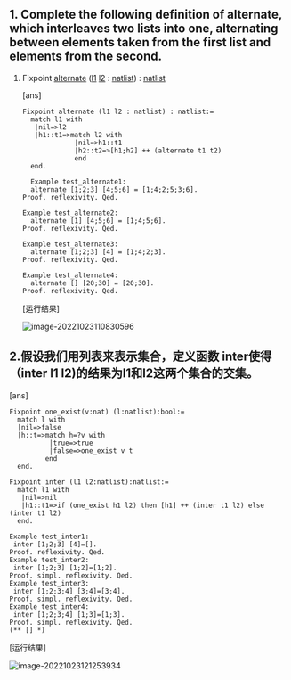 ## 1. Complete the following definition of alternate, which interleaves two lists into one, alternating between elements taken from the first list and elements from the second. 

1. Fixpoint [alternate](file:///Users/yuxin/百度网盘/ECNU/Teaching/2022函数语言程序设计/lf/Lists.html#NatList.alternate) ([l1](file:///Users/yuxin/百度网盘/ECNU/Teaching/2022函数语言程序设计/lf/Lists.html#l1:46) [l2](file:///Users/yuxin/百度网盘/ECNU/Teaching/2022函数语言程序设计/lf/Lists.html#l2:47) : [natlist](file:///Users/yuxin/百度网盘/ECNU/Teaching/2022函数语言程序设计/lf/Lists.html#NatList.natlist)) : [natlist](file:///Users/yuxin/百度网盘/ECNU/Teaching/2022函数语言程序设计/lf/Lists.html#NatList.natlist)

   [ans]

   ```
   Fixpoint alternate (l1 l2 : natlist) : natlist:=
     match l1 with 
      |nil=>l2
      |h1::t1=>match l2 with 
                |nil=>h1::t1
                |h2::t2=>[h1;h2] ++ (alternate t1 t2)
                end
     end.
     
     Example test_alternate1:
     alternate [1;2;3] [4;5;6] = [1;4;2;5;3;6].
   Proof. reflexivity. Qed.
   
   Example test_alternate2:
     alternate [1] [4;5;6] = [1;4;5;6].
   Proof. reflexivity. Qed.
   
   Example test_alternate3:
     alternate [1;2;3] [4] = [1;4;2;3].
   Proof. reflexivity. Qed.
   
   Example test_alternate4:
     alternate [] [20;30] = [20;30].
   Proof. reflexivity. Qed.
   ```

   [运行结果]

   ![image-20221023110830596](../../source/images/10205101530-%E8%B5%B5%E6%99%97%E7%91%9C-%E7%AC%AC%E5%85%AD%E6%AC%A1%E4%BD%9C%E4%B8%9A/image-20221023110830596.png)

## 2.假设我们用列表来表示集合，定义函数 inter使得（inter l1 l2)的结果为l1和l2这两个集合的交集。

[ans]

```
Fixpoint one_exist(v:nat) (l:natlist):bool:=
  match l with
  |nil=>false
  |h::t=>match h=?v with
          |true=>true
          |false=>one_exist v t
         end
  end.

Fixpoint inter (l1 l2:natlist):natlist:=
  match l1 with
   |nil=>nil
   |h1::t1=>if (one_exist h1 l2) then [h1] ++ (inter t1 l2) else (inter t1 l2)
  end.

Example test_inter1:
 inter [1;2;3] [4]=[].
Proof. reflexivity. Qed.
Example test_inter2:
 inter [1;2;3] [1;2]=[1;2].
Proof. simpl. reflexivity. Qed.
Example test_inter3:
 inter [1;2;3;4] [3;4]=[3;4].
Proof. simpl. reflexivity. Qed.
Example test_inter4:
 inter [1;2;3;4] [1;3]=[1;3].
Proof. simpl. reflexivity. Qed.
(** [] *)
```

[运行结果]

![image-20221023121253934](../../source/images/10205101530-%E8%B5%B5%E6%99%97%E7%91%9C-%E7%AC%AC%E5%85%AD%E6%AC%A1%E4%BD%9C%E4%B8%9A/image-20221023121253934.png)
